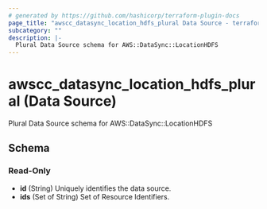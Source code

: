 ```yaml
---
# generated by https://github.com/hashicorp/terraform-plugin-docs
page_title: "awscc_datasync_location_hdfs_plural Data Source - terraform-provider-awscc"
subcategory: ""
description: |-
  Plural Data Source schema for AWS::DataSync::LocationHDFS
---
```


# awscc_datasync_location_hdfs_plural (Data Source)

Plural Data Source schema for AWS::DataSync::LocationHDFS



<!-- schema generated by tfplugindocs -->
## Schema

### Read-Only

- **id** (String) Uniquely identifies the data source.
- **ids** (Set of String) Set of Resource Identifiers.



